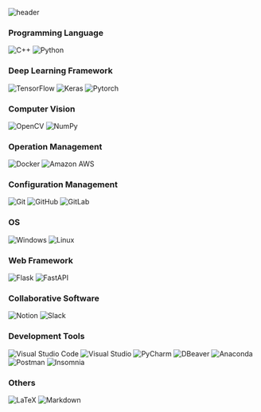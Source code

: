 
![header](https://capsule-render.vercel.app/api?type=cylinder&color=auto&height=150&section=header&text=Hello,%20World!&fontSize=80)

### Programming Language
<div>
  <img alt="C++" src="https://img.shields.io/badge/C++-00599C.svg?style=for-the-badge&logo=C++&logoColor=white"/>
  <img alt="Python" src="https://img.shields.io/badge/Python-3776AB.svg?style=for-the-badge&logo=Python&logoColor=white"/>
</div>

### Deep Learning Framework
<div>
  <img alt="TensorFlow" src="https://img.shields.io/badge/TensorFlow-FF6F00.svg?style=for-the-badge&logo=TensorFlow&logoColor=white"/>
  <img alt="Keras" src="https://img.shields.io/badge/Keras-D00000.svg?style=for-the-badge&logo=Keras&logoColor=white"/>
  <img alt="Pytorch" src="https://img.shields.io/badge/Pytorch-EE4C2C.svg?style=for-the-badge&logo=Pytorch&logoColor=white"/>
</div>

### Computer Vision
<div>
  <img alt="OpenCV" src="https://img.shields.io/badge/OpenCV-5C3EE8.svg?style=for-the-badge&logo=OpenCV&logoColor=white"/>
  <img alt="NumPy" src="https://img.shields.io/badge/NumPy-013243.svg?style=for-the-badge&logo=NumPy&logoColor=white"/>
</div>

### Operation Management
<div>
  <img alt="Docker" src="https://img.shields.io/badge/Docker-2496ED.svg?style=for-the-badge&logo=Docker&logoColor=white"/>
  <img alt="Amazon AWS" src="https://img.shields.io/badge/Amazon AWS-232F3E.svg?style=for-the-badge&logo=Amazon AWS&logoColor=white"/>
</div>

### Configuration Management
<div>
  <img alt="Git" src="https://img.shields.io/badge/Git-F05032.svg?style=for-the-badge&logo=Git&logoColor=white"/>
  <img alt="GitHub" src="https://img.shields.io/badge/GitHub-181717.svg?style=for-the-badge&logo=GitHub&logoColor=white"/>
  <img alt="GitLab" src="https://img.shields.io/badge/GitLab-FC6D26.svg?style=for-the-badge&logo=GitLab&logoColor=white"/>
</div>

### OS
<div>
  <img alt="Windows" src="https://img.shields.io/badge/Windows-0078D4.svg?style=for-the-badge&logo=Windows&logoColor=white"/>
  <img alt="Linux" src="https://img.shields.io/badge/Linux-FCC624.svg?style=for-the-badge&logo=Linux&logoColor=white"/>
</div>

### Web Framework
<div>
  <img alt="Flask" src="https://img.shields.io/badge/Flask-000000.svg?style=for-the-badge&logo=Flask&logoColor=white"/>
  <img alt="FastAPI" src="https://img.shields.io/badge/FastAPI-009688.svg?style=for-the-badge&logo=FastAPI&logoColor=white"/>
</div>

### Collaborative Software
<div>
  <img alt="Notion" src="https://img.shields.io/badge/Notion-000000.svg?style=for-the-badge&logo=Notion&logoColor=white"/>
  <img alt="Slack" src="https://img.shields.io/badge/Slack-4A154B.svg?style=for-the-badge&logo=Slack&logoColor=white"/>
</div>

### Development Tools
<div>
  <img alt="Visual Studio Code" src="https://img.shields.io/badge/Visual Studio Code-007ACC.svg?style=for-the-badge&logo=Visual Studio Code&logoColor=white"/>
  <img alt="Visual Studio" src="https://img.shields.io/badge/Visual Studio-5C2D91.svg?style=for-the-badge&logo=Visual Studio&logoColor=white"/>
  <img alt="PyCharm" src="https://img.shields.io/badge/PyCharm-000000.svg?style=for-the-badge&logo=PyCharm&logoColor=white"/>
  <img alt="DBeaver" src="https://img.shields.io/badge/DBeaver-382923.svg?style=for-the-badge&logo=DBeaver&logoColor=white"/>
  <img alt="Anaconda" src="https://img.shields.io/badge/Anaconda-44A833.svg?style=for-the-badge&logo=Anaconda&logoColor=white"/>
  <img alt="Postman" src="https://img.shields.io/badge/Postman-FF6C37.svg?style=for-the-badge&logo=Postman&logoColor=white"/>
  <img alt="Insomnia" src="https://img.shields.io/badge/Insomnia-4000BF.svg?style=for-the-badge&logo=Insomnia&logoColor=white"/>
</div>

### Others
<div>
  <img alt="LaTeX" src="https://img.shields.io/badge/LaTeX-008080.svg?style=for-the-badge&logo=LaTeX&logoColor=white"/>
  <img alt="Markdown" src="https://img.shields.io/badge/Markdown-000000.svg?style=for-the-badge&logo=Markdown&logoColor=white"/>
</div>

<!--
**skanwngud/skanwngud** is a ✨ _special_ ✨ repository because its `README.md` (this file) appears on your GitHub profile.

Here are some ideas to get you started:

- 🔭 I’m currently working on ...
- 🌱 I’m currently learning ...
- 👯 I’m looking to collaborate on ...
- 🤔 I’m looking for help with ...
- 💬 Ask me about ...
- 📫 How to reach me: ...
- 😄 Pronouns: ...
- ⚡ Fun fact: ...
-->
